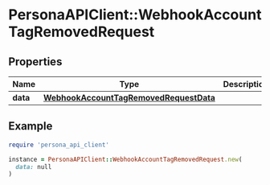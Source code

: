 # PersonaAPIClient::WebhookAccountTagRemovedRequest

## Properties

| Name | Type | Description | Notes |
| ---- | ---- | ----------- | ----- |
| **data** | [**WebhookAccountTagRemovedRequestData**](WebhookAccountTagRemovedRequestData.md) |  | [optional] |

## Example

```ruby
require 'persona_api_client'

instance = PersonaAPIClient::WebhookAccountTagRemovedRequest.new(
  data: null
)
```

